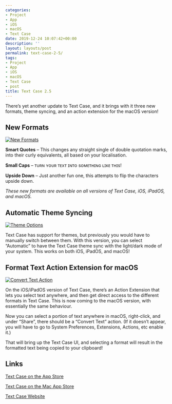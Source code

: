 ```yaml
---
categories:
- Project
- App
- iOS
- macOS
- Text Case
date: 2019-12-24 10:07:42+00:00
description: ''
layout: layouts/post
permalink: text-case-2-5/
tags:
- Project
- App
- iOS
- macOS
- Text Case
- post
title: Text Case 2.5
---
```


<p>There&#8217;s yet another update to Text Case, and it brings with it three new formats, theme syncing, and an action extension for the macOS version!</p>
<h2>New Formats</h2>
<p><a href="https://chrishannah.me/images/2019/12/new-formats.png" style="border:none;"><img src="https://chrishannah.me/images/2019/12/new-formats.png" alt="New Formats"></a></p>
<p><strong>Smart Quotes</strong> &#8211; This changes any straight single of double quotation marks, into their curly equivalents, all based on your localisation.</p>
<p><strong>Small Caps</strong> &#8211; ᴛᴜʀɴ ʏᴏᴜʀ ᴛᴇxᴛ ɪɴᴛᴏ sᴏᴍᴇᴛʜɪɴɢ ʟɪᴋᴇ ᴛʜɪs!</p>
<p><strong>Upside Down</strong> &#8211; Just another fun one, this attempts to flip the characters upside down.</p>
<p><em>These new formats are available on all versions of Text Case, iOS, iPadOS, and macOS.</em></p>
<h2>Automatic Theme Syncing</h2>
<p><a href="https://chrishannah.me/images/2019/12/theme.png" style="border:none;"><img src="https://chrishannah.me/images/2019/12/theme.png" alt="Theme Options"></a></p>
<p>Text Case has support for themes, but previously you would have to manually switch between them. With this version, you can select &#8220;Automatic&#8221; to have the Text Case theme sync with the light/dark mode of your system. This works on both iOS, iPadOS, and macOS!</p>
<h2>Format Text Action Extension for macOS</h2>
<p><a href="https://chrishannah.me/images/2019/12/Screenshot-2019-12-22-at-11.18.40.png" style="border:none;"><img src="https://chrishannah.me/images/2019/12/Screenshot-2019-12-22-at-11.18.40.png" alt="Convert Text Action"></a></p>
<p>On the iOS/iPadOS version of Text Case, there&#8217;s an Action Extension that lets you select text anywhere, and then get direct access to the different formats in Text Case. This is now coming to the macOS version, with essentially the same behaviour.</p>
<p>Now you can select a portion of text anywhere in macOS, right-click, and under &#8220;Share&#8221;, there should be a &#8220;Convert Text&#8221; action. (If it doesn&#8217;t appear, you will have to go to System Preferences, Extensions, Actions, etc enable it.)</p>
<p>That will bring up the Text Case UI, and selecting a format will result in the formatted text being copied to your clipboard!</p>
<h2>Links</h2>
<p><a href="https://apps.apple.com/us/app/text-case/id1407730596?uo=4">Text Case on the App Store</a></p>
<p><a href="https://apps.apple.com/us/app/text-case/id1492174677?ls=1&amp;mt=12">Text Case on the Mac App Store</a></p>
<p><a href="https://textcase.app">Text Case Website</a></p>
